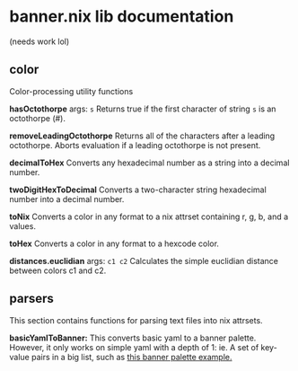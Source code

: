 # banner.nix lib documentation

(needs work lol)

## color

Color-processing utility functions

**hasOctothorpe**
args: ``s``
Returns true if the first character of string ``s`` is an octothorpe (#).

**removeLeadingOctothorpe**
Returns all of the characters after a leading octothorpe. Aborts evaluation
if a leading octothorpe is not present.

**decimalToHex**
Converts any hexadecimal number as a string into a decimal number.

**twoDigitHexToDecimal**
Converts a two-character string hexadecimal number into a decimal number.

**toNix**
Converts a color in any format to a nix attrset containing
r, g, b, and a values.

**toHex**
Converts a color in any format to a hexcode color.

**distances.euclidian**
args: ``c1 c2``
Calculates the simple euclidian distance between colors c1 and c2.

## parsers

This section contains functions for parsing text files into nix
attrsets.

**basicYamlToBanner:**
This converts basic yaml to a banner palette. However, it only
works on simple yaml with a depth of 1: ie. A set of key-value
pairs in a big list, such as [this banner palette example.](https://github.com/the-argus/banner/example.yaml)
